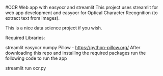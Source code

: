 #OCR Web app with easyocr and streamlit
This project uses streamlit for web app development and easyocr for Optical Character Recognition (to extract text from images).

This is a nice data science project if you wish.

Required Libraries:

streamlit
easyocr
numpy
Pillow - https://python-pillow.org/
After downloading this repo and installing the required packages run the following code to run the app

streamlit run ocr.py
